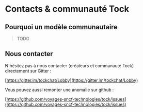 # Contacts & communauté Tock

## Pourquoi un modèle communautaire

> TODO

## Nous contacter

N'hésitez pas à nous contacter (créateurs et communauté Tock) directement sur Gitter :
 
[https://gitter.im/tockchat/Lobby](https://gitter.im/tockchat/Lobby)

Vous pouvez aussi remonter une anomalie sur github :

[https://github.com/voyages-sncf-technologies/tock/issues](https://github.com/voyages-sncf-technologies/tock/issues)